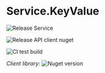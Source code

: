 # Service.KeyValue

![Release Service](https://github.com/MyJetWallet/Service.KeyValue/workflows/Release%20Service/badge.svg)

![Release API client nuget](https://github.com/MyJetWallet/Service.KeyValue/workflows/Release%20API%20client%20nuget/badge.svg)

![CI test build](https://github.com/MyJetWallet/Service.KeyValue/workflows/CI%20test%20build/badge.svg)

*Client library:* ![Nuget version](https://img.shields.io/nuget/v/MyJetWallet.Service.KeyValue.Client?label=MyJetWallet.Service.KeyValue.Client&style=social)

